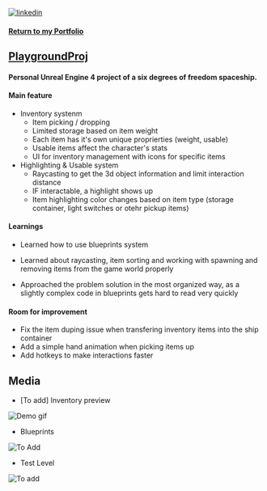 
[![linkedin](https://img.shields.io/badge/linkedin-0A66C2?style=for-the-badge&logo=linkedin&logoColor=white)](https://www.linkedin.com/in/matheus-perches/)

#### [Return to my Portfolio](https://github.com/matheusperches/matheusperches.github.io) 

## [PlaygroundProj](https://github.com/matheusperches/PlaygroundProj)

#### Personal Unreal Engine 4 project of a six degrees of freedom spaceship.

#### Main feature

- Inventory systenm
  - Item picking / dropping
  - Limited storage based on item weight
  - Each item has it's own unique proprierties (weight, usable)
  - Usable items affect the character's stats
  - UI for inventory management with icons for specific items
- Highlighting & Usable system
  - Raycasting to get the 3d object information and limit interaction distance 
  - IF interactable, a highlight shows up
  - Item highlighting color changes based on item type (storage container, light switches or otehr pickup items)


#### Learnings
- Learned how to use blueprints system

- Learned about raycasting, item sorting and working with spawning and removing items from the game world properly

-  Approached the problem solution in the most organized way, as a slightly complex code in blueprints gets hard to read very quickly 

#### Room for improvement
- Fix the item duping issue when transfering inventory items into the ship container
- Add a simple hand animation when picking items up
- Add hotkeys to make interactions faster

## Media

- [To add] Inventory preview

![Demo gif]()

- Blueprints

![To Add]()

- Test Level

 ![To add]() 

